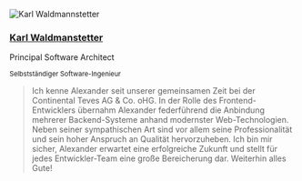 <div class="outer">

![Karl Waldmannstetter](/images/Karl_Waldmannstetter.jpg)

<div class="inner">

### [Karl Waldmanstetter](https://www.waldmannstetter.de/#/)

Principal Software Architect

<small>Selbstständiger Software-Ingenieur</small>

</div>

</div>

> Ich kenne Alexander seit unserer gemeinsamen Zeit bei der Continental Teves AG & Co. oHG.
> In der Rolle des Frontend-Entwicklers übernahm Alexander federführend die Anbindung mehrerer Backend-Systeme anhand modernster Web-Technologien.
> Neben seiner sympathischen Art sind vor allem seine Professionalität und sein hoher Anspruch an Qualität hervorzuheben.
> Ich bin mir sicher, Alexander erwartet eine erfolgreiche Zukunft und stellt für jedes Entwickler-Team eine große Bereicherung dar.
> Weiterhin alles Gute!
